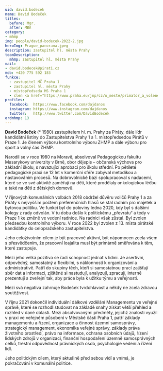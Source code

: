 ```yaml
---
uid: david.bodecek
name: David Bodeček
titles:
  before: Mgr. 
  after: MBA
category:
- mhmp
img: people/david-bodecek-2022-2.jpg
heroImg: Prague_panorama.jpeg
description: zastupitel hl. města Prahy
teamDescription:
  mhmp: zastupitel hl. města Prahy
mail:
- david.bodecek@pirati.cz
mob: +420 775 592 183
funkce: 
  - zastupitel MČ Praha 1
  - zastupitel hl. města Prahy
  - místopředseda MS Praha 1
  - člen <a href="https://www.praha.eu/jnp/cz/o_meste/primator_a_volene_organy/zastupitelstvo/vybory_zastupitelstva/index.html?committeeId=36673">kontrolního výboru ZHMP</a>
profiles:
  facebook:  https://www.facebook.com/dajdanos
  instagram: https://www.instagram.com/dajdanos
  twitter:   http://www.twitter.com/DavidBodecek
ordmhmp: 13
---
```


**David Bodeček** (* 1980) zastupitelem hl. m. Prahy za Piráty, dále lídr kandidátní listiny do Zastupitelstva Prahy 1 a 1. místopředsedou Pirátů v Praze 1. Je členem výboru kontrolního výboru ZHMP a dále výboru pro sport a volný čas ZHMP.

Narodil se v roce 1980 na Moravě, absolvoval Pedagogickou fakultu Masarykovy univerzity v Brně, obor dějepis – občanská výchova pro základní školu, s navazující aprobací pro školu střední. Po pětileté pedagogické praxi se 12 let v komerční sféře zabýval metodikou a nastavováním procesů. Na dobrovolnické bázi spolupracoval s nadacemi, které se ve své aktivitě zaměřují na děti, které prodělaly onkologickou léčbu a také na děti z dětských domovů.

V říjnových komunálních volbách 2018 obdržel důvěru voličů Prahy 1 a za Piráty s nejvyšším počtem preferenčních hlasů se stal radním pro majetek a bytovou politiku. Ve funkci byl do poloviny ledna 2020, kdy byl s dalšími kolegy z rady odvolán. V tu dobu došlo k politickému „převratu“ a tedy v Praze 1 ke změně ve vedení radnice. Na radnici však zůstal. Byl zvolen předsedou kontrolního výboru. V roce 2022 byl zvolen z 13. místa pirátské kandidátky do celopražského zastupitelstva.

Jeho celoživotním cílem je být pracovně aktivní, být nápomocen zcela všem s přesvědčením, že pracovní loajalita musí být primárně směřována k těm, které zastupuje.

Mezi jeho velká pozitiva se řadí schopnost jednat s lidmi. Je asertivní, odpovědný, samostatný a flexibilní, s náklonností k organizování a administrativě. Patří do skupiny těch, kteří si samostatnou prací zajišťují sběr dat a informací, zjištěné si nastudují, analyzují, zpracují, interně prezentují a zveřejní tak, aby práce byla k užitku týmu a veřejnosti.

Mezi svá negativa zahrnuje Bodeček tvrdohlavost a někdy ne zcela zdravou soutěživost.

V říjnu 2021 dokončil individuální dálkové vzdělání Managementu ve veřejné správě, které se rozhodl studovat na základě snahy získat větší přehled a rozhled v dané oblasti. Mezi absolvovanými předměty, jejichž znalosti využil v praxi ve veřejném působení v Městské části Praha 1, patří základy managementu a řízení, organizace a činnost územní samosprávy, strategický management, ekonomika veřejné správy, základy práva životního prostředí, právo na informace, ochrana osobních údajů, řízení lidských zdrojů v organizaci, finanční hospodaření územně samosprávných celků, trestní odpovědnost právnických osob, psychologie vedení a řízení lidí.

Jeho politickým cílem, který aktuálně před sebou vidí a vnímá, je pokračování v komunální politice.
